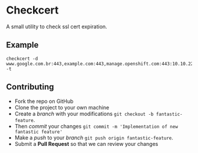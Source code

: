 # Checkcert

A small utility to check ssl cert expiration.

## Example

```shell
checkcert -d www.google.com.br:443,example.com:443,manage.openshift.com:443:10.10.222.2 -t
```

## Contributing

- Fork the repo on GitHub
- Clone the project to your own machine
- Create a *branch* with your modifications `git checkout -b fantastic-feature`.
- Then _commit_ your changes `git commit -m 'Implementation of new fantastic feature'`
- Make a _push_ to your _branch_ `git push origin fantastic-feature`.
- Submit a **Pull Request** so that we can review your changes

